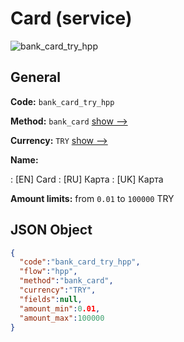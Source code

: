 
# Card (service) 
![bank_card_try_hpp](https://static.openfintech.io/payment_methods/bank_card_try_hpp/logo.svg?w=400&c=v0.59.26#w200)  

## General 
 
**Code:** `bank_card_try_hpp` 
 
**Method:** `bank_card` 
 [show -->](/payment-methods/bank_card/) 
 
**Currency:** `TRY` [show -->](/currencies/TRY/) 
 
**Name:** 
 
:	[EN] Card 
:	[RU] Карта 
:	[UK] Карта 
 
**Amount limits:** from `0.01` to `100000` TRY 

## JSON Object 

```json
{
  "code":"bank_card_try_hpp",
  "flow":"hpp",
  "method":"bank_card",
  "currency":"TRY",
  "fields":null,
  "amount_min":0.01,
  "amount_max":100000
}
```  
